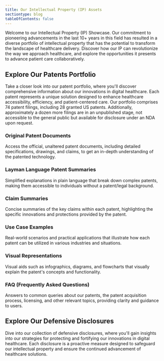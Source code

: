 ```yaml
---
title: Our Intellectual Property (IP) Assets
sectiontype: blog
tableOfContents: false
---
```

Welcome to our Intellectual Property (IP) Showcase. Our commitment to pioneering advancements in the last 10+ years in this field has resulted in a diverse portfolio of intellectual property that has the potential to transform the landscape of healthcare delivery. Discover how our IP can revolutionize the way we approach healthcare, and explore the opportunities it presents to advance patient care collaboratively.

## Explore Our Patents Portfolio

Take a closer look into our patent portfolio, where you'll discover comprehensive information about our innovations in digital healthcare. Each patent represents a unique solution designed to enhance healthcare accessibility, efficiency, and patient-centered care. Our portfolio comprises 74 patent filings, including 28 granted US patents. Additionally, approximately a dozen more filings are in an unpublished stage, not accessible to the general public but available for disclosure under an NDA upon request.

### Original Patent Documents

Access the official, unaltered patent documents, including detailed specifications, drawings, and claims, to get an in-depth understanding of the patented technology. 

### Layman Language Patent Summaries

Simplified explanations in plain language that break down complex patents, making them accessible to individuals without a patent/legal background.

### Claim Summaries

Concise summaries of the key claims within each patent, highlighting the specific innovations and protections provided by the patent.
### Use Case Examples

Real-world scenarios and practical applications that illustrate how each patent can be utilized in various industries and situations.
### Visual Representations

Visual aids such as infographics, diagrams, and flowcharts that visually explain the patent's concepts and functionality.
### FAQ (Frequently Asked Questions)

Answers to common queries about our patents, the patent acquisition process, licensing, and other relevant topics, providing clarity and guidance to users.

## Explore Our Defensive Disclosures

Dive into our collection of defensive disclosures, where you'll gain insights into our strategies for protecting and fortifying our innovations in digital healthcare. Each disclosure is a proactive measure designed to safeguard our intellectual property and ensure the continued advancement of healthcare solutions.